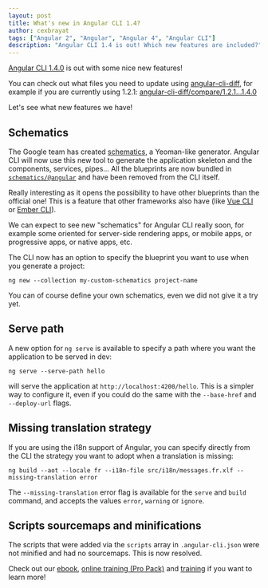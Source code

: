 ```yaml
---
layout: post
title: What's new in Angular CLI 1.4?
author: cexbrayat
tags: ["Angular 2", "Angular", "Angular 4", "Angular CLI"]
description: "Angular CLI 1.4 is out! Which new features are included?"
---
```


[Angular CLI 1.4.0](https://github.com/angular/angular-cli/releases/tag/v1.4.0) is out with some nice new features!

You can check out what files you need to update using [angular-cli-diff](https://github.com/cexbrayat/angular-cli-diff),
for example if you are currently using 1.2.1:
[angular-cli-diff/compare/1.2.1…1.4.0](https://github.com/cexbrayat/angular-cli-diff/compare/1.2.1...1.4.0)

Let's see what new features we have!

## Schematics

The Google team has created [schematics](https://github.com/angular/devkit/tree/master/packages/angular_devkit/schematics),
a Yeoman-like generator.
Angular CLI will now use this new tool to generate the application skeleton
and the components, services, pipes...
All the blueprints are now bundled in [`schematics/@angular`](https://github.com/angular/devkit/tree/master/packages/schematics/angular)
and have been removed from the CLI itself.

Really interesting as it opens the possibility to have other blueprints than the official one!
This is a feature that other frameworks also have (like [Vue CLI](https://github.com/vuejs/vue-cli#official-templates) or [Ember CLI](https://ember-cli.com/extending/)).

We can expect to see new "schematics" for Angular CLI really soon,
for example some oriented for server-side rendering apps, or mobile apps, or progressive apps, or native apps, etc.

The CLI now has an option to specify the blueprint you want to use when you generate a project:

    ng new --collection my-custom-schematics project-name

You can of course define your own schematics, even we did not give it a try yet.

## Serve path

A new option for `ng serve` is available to specify a path where you want the application to be served in dev:

    ng serve --serve-path hello

will serve the application at `http://localhost:4200/hello`.
This is a simpler way to configure it, even if you could do the same with the `--base-href` and `--deploy-url` flags.

## Missing translation strategy

If you are using the i18n support of Angular,
you can specify directly from the CLI the strategy you want to adopt when a translation is missing:

    ng build --aot --locale fr --i18n-file src/i18n/messages.fr.xlf --missing-translation error

The `--missing-translation` error flag is available for the `serve` and `build` command,
and accepts the values `error`, `warning` or `ignore`.

## Scripts sourcemaps and minifications

The scripts that were added via the `scripts` array in `.angular-cli.json` were not minified and had no sourcemaps. This is now resolved.

Check out our [ebook](https://books.ninja-squad.com/angular), [online training (Pro Pack)](https://angular-exercises.ninja-squad.com/) and [training](http://ninja-squad.com/training/angular) if you want to learn more!
